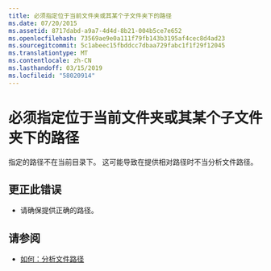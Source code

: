 ```yaml
---
title: 必须指定位于当前文件夹或其某个子文件夹下的路径
ms.date: 07/20/2015
ms.assetid: 8717dabd-a9a7-4d4d-8b21-004b5ce7e652
ms.openlocfilehash: 73569ae9e0a111f79fb143b3195af4cec8d4ad23
ms.sourcegitcommit: 5c1abeec15fbddcc7dbaa729fabc1f1f29f12045
ms.translationtype: MT
ms.contentlocale: zh-CN
ms.lasthandoff: 03/15/2019
ms.locfileid: "58020914"
---
```

# <a name="you-must-specify-a-path-that-is-under-the-current-folder-or-one-of-its-sub-folders"></a>必须指定位于当前文件夹或其某个子文件夹下的路径
指定的路径不在当前目录下。 这可能导致在提供相对路径时不当分析文件路径。  
  
## <a name="to-correct-this-error"></a>更正此错误  
  
-   请确保提供正确的路径。  
  
## <a name="see-also"></a>请参阅

- [如何：分析文件路径](../../visual-basic/developing-apps/programming/drives-directories-files/how-to-parse-file-paths.md)
